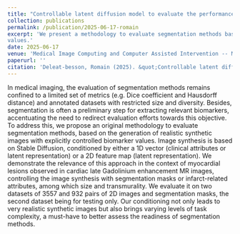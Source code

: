 ```yaml
---
title: "Controllable latent diffusion model to evaluate the performance of cardiac segmentation methods"
collection: publications
permalink: /publication/2025-06-17-romain
excerpt: 'We present a methodology to evaluate segmentation methods based on the generation of realistic synthetic images through a diffusion network with explicitly controlled biomarker
values.'
date: 2025-06-17
venue: 'Medical Image Computing and Computer Assisted Intervention -- MICCAI'
paperurl: ''
citation: 'Deleat-besson, Romain (2025). &quot;Controllable latent diffusion model to evaluate the performance of cardiac segmentation methods.&quot; <i>Medical Image Computing and Computer Assisted Intervention -- MICCAI</i>.'
---
```

In medical imaging, the evaluation of segmentation methods remains confined to a limited set of metrics (e.g. Dice coefficient and Hausdorff distance) and annotated datasets with restricted size and diversity. Besides, segmentation is often a preliminary step for extracting relevant biomarkers, accentuating the need to redirect evaluation efforts towards this objective. To address this, we propose an original methodology to evaluate segmentation methods, based on the generation of realistic synthetic images with explicitly controlled biomarker
values. Image synthesis is based on Stable Diffusion, conditioned by either a 1D vector (clinical attributes or latent representation) or a 2D feature map (latent representation). We demonstrate the relevance of this approach in the context of myocardial lesions observed in cardiac late Gadolinium enhancement MR images, controlling the image synthesis with segmentation masks or infarct-related attributes, among which size and transmurality. We evaluate it on two datasets of 3557 and 932 pairs of 2D images and segmentation masks, the second dataset being for testing only. Our conditioning not only leads to very realistic synthetic images but also brings varying levels of task complexity, a must-have to better assess the readiness of segmentation methods.
